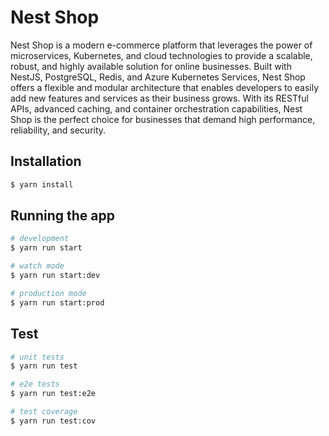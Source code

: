 # Nest Shop
Nest Shop is a modern e-commerce platform that leverages the power of microservices, Kubernetes, and cloud technologies to provide a scalable, robust, and highly available solution for online businesses. Built with NestJS, PostgreSQL, Redis, and Azure Kubernetes Services, Nest Shop offers a flexible and modular architecture that enables developers to easily add new features and services as their business grows. With its RESTful APIs, advanced caching, and container orchestration capabilities, Nest Shop is the perfect choice for businesses that demand high performance, reliability, and security.
## Installation

```bash
$ yarn install
```

## Running the app

```bash
# development
$ yarn run start

# watch mode
$ yarn run start:dev

# production mode
$ yarn run start:prod
```

## Test

```bash
# unit tests
$ yarn run test

# e2e tests
$ yarn run test:e2e

# test coverage
$ yarn run test:cov
```
